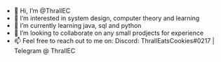 - 👋 Hi, I’m @ThrallEC
- 👀 I’m interested in system design, computer theory and learning 
- 🌱 I’m currently learning java, sql and python
- 💞️ I’m looking to collaborate on any small prodjects for experience
- 📫 Feel free to reach out to me on: Discord: ThrallEatsCookies#0217 | Telegram @ ThrallEC
